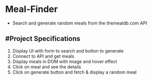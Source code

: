 # Meal-Finder
- Search and generate random meals from the themealdb.com API



#Project Specifications
-----------------------------------------------
1. Display UI with form to search and button to generate
2. Connect to API and get meals
3. Display meals in DOM with image and hover effect
4. Click on meal and see the details
5. Click on generate button and fetch & display a random meal
